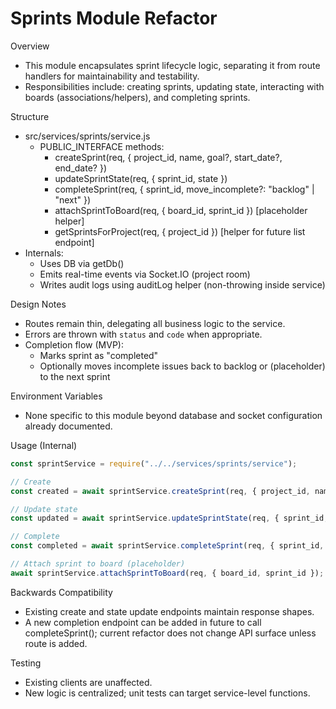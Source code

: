 # Sprints Module Refactor

Overview
- This module encapsulates sprint lifecycle logic, separating it from route handlers for maintainability and testability.
- Responsibilities include: creating sprints, updating state, interacting with boards (associations/helpers), and completing sprints.

Structure
- src/services/sprints/service.js
  - PUBLIC_INTERFACE methods:
    - createSprint(req, { project_id, name, goal?, start_date?, end_date? })
    - updateSprintState(req, { sprint_id, state })
    - completeSprint(req, { sprint_id, move_incomplete?: "backlog" | "next" })
    - attachSprintToBoard(req, { board_id, sprint_id })  [placeholder helper]
    - getSprintsForProject(req, { project_id })          [helper for future list endpoint]
- Internals:
  - Uses DB via getDb()
  - Emits real-time events via Socket.IO (project room)
  - Writes audit logs using auditLog helper (non-throwing inside service)

Design Notes
- Routes remain thin, delegating all business logic to the service.
- Errors are thrown with `status` and `code` when appropriate.
- Completion flow (MVP):
  - Marks sprint as "completed"
  - Optionally moves incomplete issues back to backlog or (placeholder) to the next sprint

Environment Variables
- None specific to this module beyond database and socket configuration already documented.

Usage (Internal)
```js
const sprintService = require("../../services/sprints/service");

// Create
const created = await sprintService.createSprint(req, { project_id, name, goal, start_date, end_date });

// Update state
const updated = await sprintService.updateSprintState(req, { sprint_id, state: "started" });

// Complete
const completed = await sprintService.completeSprint(req, { sprint_id, move_incomplete: "backlog" });

// Attach sprint to board (placeholder)
await sprintService.attachSprintToBoard(req, { board_id, sprint_id });
```

Backwards Compatibility
- Existing create and state update endpoints maintain response shapes.
- A new completion endpoint can be added in future to call completeSprint(); current refactor does not change API surface unless route is added.

Testing
- Existing clients are unaffected.
- New logic is centralized; unit tests can target service-level functions.

